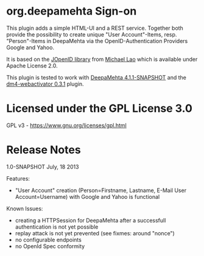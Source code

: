 # org.deepamehta Sign-on

This plugin adds a simple HTML-UI and a REST service. Together both provide the possibility to create unique "User Account"-Items, resp. "Person"-Items in DeepaMehta via the OpenID-Authentication Providers Google and Yahoo.

It is based on the [JOpenID library](https://code.google.com/p/jopenid) from [Michael Lao](http://www.liaoxuefeng.com) which is available under Apache License 2.0.

This plugin is tested to work with [DeepaMehta 4.1.1-SNAPSHOT](https://github.com/jri/deepamehta/commit/a6ded128b62959617f76955546405d96426825ca) and the [dm4-webactivator 0.3.1](https://github.com/jri/dm4-webactivator) plugin.

# Licensed under the GPL License 3.0

GPL v3 - https://www.gnu.org/licenses/gpl.html

# Release Notes

1.0-SNAPSHOT July, 18 2013

Features:
- "User Account" creation (Person=Firstname, Lastname, E-Mail User Account=Username) with Google and Yahoo is functional

Known Issues:
- creating a HTTPSession for DeepaMehta after a successfull authentication is not yet possible
- replay attack is not yet prevented (see fixmes: around "nonce")
- no configurable endpoints
- no OpenId Spec conformity

